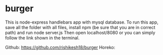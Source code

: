 # burger

This is node-express handlebars app with mysql database.
To run this app, save all the folder with all files, install npm (be sure that you are in correct path) and run node server.js
Then open localhost/8080 or you can simply follow the link shown in the terminal.

Github: https://github.com/rishikesh18/burger
Horeko: 
